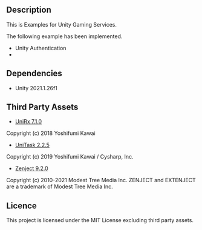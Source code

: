 ## Description

This is Examples for Unity Gaming Services.

The following example has been implemented.

- Unity Authentication
- 

## Dependencies

* Unity 2021.1.26f1

## Third Party Assets

* [UniRx 7.1.0](https://github.com/neuecc/UniRx)

Copyright (c) 2018 Yoshifumi Kawai

* [UniTask 2.2.5](https://github.com/Cysharp/UniTask)

Copyright (c) 2019 Yoshifumi Kawai / Cysharp, Inc.

* [Zenject 9.2.0](https://github.com/modesttree/Zenject)

Copyright (c) 2010-2021 Modest Tree Media Inc. ZENJECT and EXTENJECT are a trademark of Modest Tree Media Inc.

## Licence

This project is licensed under the MIT License excluding third party assets.
